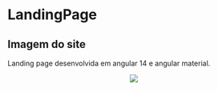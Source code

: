 # LandingPage

## Imagem do site

Landing page desenvolvida em angular 14 e angular material.

<div align="center">
  <img src="https://github.com/anamsilva1981/Projeto-LandingPagina-Angular/assets/78694472/45081739-e3e5-48bc-b4e7-0e637618310a"> 
</div>



